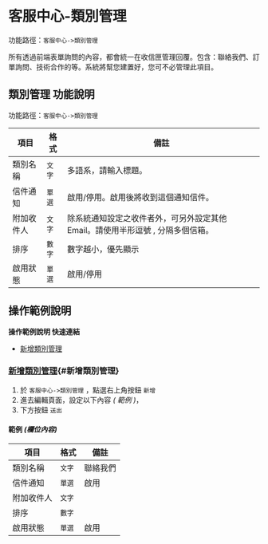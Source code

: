 #  客服中心-類別管理

功能路徑：`客服中心->類別管理`

所有透過前端表單詢問的內容，都會統一在收信匣管理回覆。包含：聯絡我們、訂單詢問、技術合作的等。系統將幫您建置好，您可不必管理此項目。



##  類別管理 功能說明

功能路徑：`客服中心->類別管理`

| 項目  | 格式 | 備註 |
|---|---|---|
|類別名稱|`文字`|多語系，請輸入標題。|
|信件通知|`單選`|啟用/停用。啟用後將收到這個通知信件。|
|附加收件人|`文字`|除系統通知設定之收件者外，可另外設定其他 Email。請使用半形逗號 , 分隔多個信箱。|
|排序|`數字`|數字越小，優先顯示|
|啟用狀態|`單選`|啟用/停用|


##  操作範例說明

**操作範例說明 快速連結**

* [新增類別管理](/guide/inbox-category#新增類別管理)

### [新增類別管理](/guide/inbox-category#新增類別管理){#新增類別管理}

1. 於 `客服中心->類別管理` ，點選右上角按鈕 `新增` 
2. 進去編輯頁面，設定以下內容 _( 範例 )_，
3. 下方按鈕 `送出`

#### 範例 _(欄位內容)_

| 項目  | 格式 | 備註 |
|---|---|---|
|類別名稱|`文字`|聯絡我們|
|信件通知|`單選`|啟用|
|附加收件人|`文字`| |
|排序|`數字`| |
|啟用狀態|`單選`|啟用|

